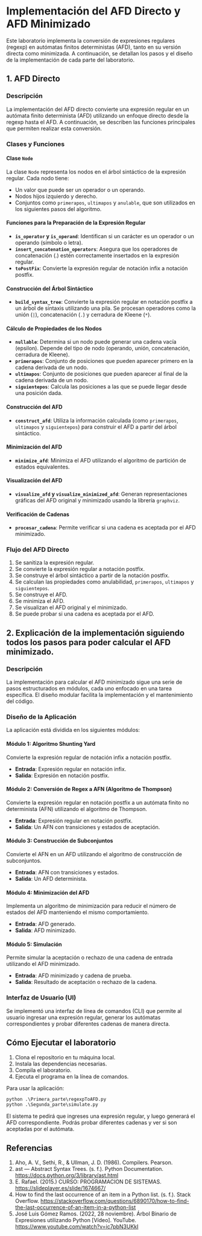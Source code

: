 # Implementación del AFD Directo y AFD Minimizado

Este laboratorio implementa la conversión de expresiones regulares (regexp) en autómatas finitos deterministas (AFD), tanto en su versión directa como minimizada. A continuación, se detallan los pasos y el diseño de la implementación de cada parte del laboratorio.

## 1. AFD Directo

### Descripción

La implementación del AFD directo convierte una expresión regular en un autómata finito determinista (AFD) utilizando un enfoque directo desde la regexp hasta el AFD. A continuación, se describen las funciones principales que permiten realizar esta conversión.

### Clases y Funciones

#### Clase `Node`

La clase `Node` representa los nodos en el árbol sintáctico de la expresión regular. Cada nodo tiene:

- Un valor que puede ser un operador o un operando.
- Nodos hijos izquierdo y derecho.
- Conjuntos como `primerapos`, `ultimapos` y `anulable`, que son utilizados en los siguientes pasos del algoritmo.

#### Funciones para la Preparación de la Expresión Regular

- **`is_operator` y `is_operand`**: Identifican si un carácter es un operador o un operando (símbolo o letra).
- **`insert_concatenation_operators`**: Asegura que los operadores de concatenación (.) estén correctamente insertados en la expresión regular.
- **`toPostFix`**: Convierte la expresión regular de notación infix a notación postfix.

#### Construcción del Árbol Sintáctico

- **`build_syntax_tree`**: Convierte la expresión regular en notación postfix a un árbol de sintaxis utilizando una pila. Se procesan operadores como la unión (`|`), concatenación (`.`) y cerradura de Kleene (`*`).

#### Cálculo de Propiedades de los Nodos

- **`nullable`**: Determina si un nodo puede generar una cadena vacía (epsilon). Depende del tipo de nodo (operando, unión, concatenación, cerradura de Kleene).
- **`primerapos`**: Conjunto de posiciones que pueden aparecer primero en la cadena derivada de un nodo.
- **`ultimapos`**: Conjunto de posiciones que pueden aparecer al final de la cadena derivada de un nodo.
- **`siguientepos`**: Calcula las posiciones a las que se puede llegar desde una posición dada.

#### Construcción del AFD

- **`construct_afd`**: Utiliza la información calculada (como `primerapos`, `ultimapos` y `siguientepos`) para construir el AFD a partir del árbol sintáctico.

#### Minimización del AFD

- **`minimize_afd`**: Minimiza el AFD utilizando el algoritmo de partición de estados equivalentes.

#### Visualización del AFD

- **`visualize_afd` y `visualize_minimized_afd`**: Generan representaciones gráficas del AFD original y minimizado usando la librería `graphviz`.

#### Verificación de Cadenas

- **`procesar_cadena`**: Permite verificar si una cadena es aceptada por el AFD minimizado.

### Flujo del AFD Directo

1. Se sanitiza la expresión regular.
2. Se convierte la expresión regular a notación postfix.
3. Se construye el árbol sintáctico a partir de la notación postfix.
4. Se calculan las propiedades como anulabilidad, `primerapos`, `ultimapos` y `siguientepos`.
5. Se construye el AFD.
6. Se minimiza el AFD.
7. Se visualizan el AFD original y el minimizado.
8. Se puede probar si una cadena es aceptada por el AFD.

## 2. Explicación de la implementación siguiendo todos los pasos para poder calcular el AFD minimizado.

### Descripción

La implementación para calcular el AFD minimizado sigue una serie de pasos estructurados en módulos, cada uno enfocado en una tarea específica. El diseño modular facilita la implementación y el mantenimiento del código.

### Diseño de la Aplicación

La aplicación está dividida en los siguientes módulos:

#### Módulo 1: Algoritmo Shunting Yard

Convierte la expresión regular de notación infix a notación postfix.

- **Entrada**: Expresión regular en notación infix.
- **Salida**: Expresión en notación postfix.

#### Módulo 2: Conversión de Regex a AFN (Algoritmo de Thompson)

Convierte la expresión regular en notación postfix a un autómata finito no determinista (AFN) utilizando el algoritmo de Thompson.

- **Entrada**: Expresión regular en notación postfix.
- **Salida**: Un AFN con transiciones y estados de aceptación.

#### Módulo 3: Construcción de Subconjuntos

Convierte el AFN en un AFD utilizando el algoritmo de construcción de subconjuntos.

- **Entrada**: AFN con transiciones y estados.
- **Salida**: Un AFD determinista.

#### Módulo 4: Minimización del AFD

Implementa un algoritmo de minimización para reducir el número de estados del AFD manteniendo el mismo comportamiento.

- **Entrada**: AFD generado.
- **Salida**: AFD minimizado.

#### Módulo 5: Simulación

Permite simular la aceptación o rechazo de una cadena de entrada utilizando el AFD minimizado.

- **Entrada**: AFD minimizado y cadena de prueba.
- **Salida**: Resultado de aceptación o rechazo de la cadena.

### Interfaz de Usuario (UI)

Se implementó una interfaz de línea de comandos (CLI) que permite al usuario ingresar una expresión regular, generar los autómatas correspondientes y probar diferentes cadenas de manera directa.

## Cómo Ejecutar el laboratorio

1. Clona el repositorio en tu máquina local.
2. Instala las dependencias necesarias.
3. Compila el laboratorio.
4. Ejecuta el programa en la línea de comandos.

Para usar la aplicación:

```python
python .\Primera_parte\regexpToAFD.py
python .\Segunda_parte\simulate.py
```

El sistema te pedirá que ingreses una expresión regular, y luego generará el AFD correspondiente. Podrás probar diferentes cadenas y ver si son aceptadas por el autómata.

## Referencias

1. Aho, A. V., Sethi, R., & Ullman, J. D. (1986). Compilers. Pearson.
2. ast — Abstract Syntax Trees. (s. f.). Python Documentation. https://docs.python.org/3/library/ast.html
3. E. Rafael. (2015.) CURSO: PROGRAMACION DE SISTEMAS. https://slideplayer.es/slide/1674667/
4. How to find the last occurrence of an item in a Python list. (s. f.). Stack Overflow. https://stackoverflow.com/questions/6890170/how-to-find-the-last-occurrence-of-an-item-in-a-python-list
5. José Luis Gómez Ramos. (2022, 28 noviembre). Árbol Binario de Expresiones utilizando Python [Vídeo]. YouTube. https://www.youtube.com/watch?v=ic7pbN3UKkI
